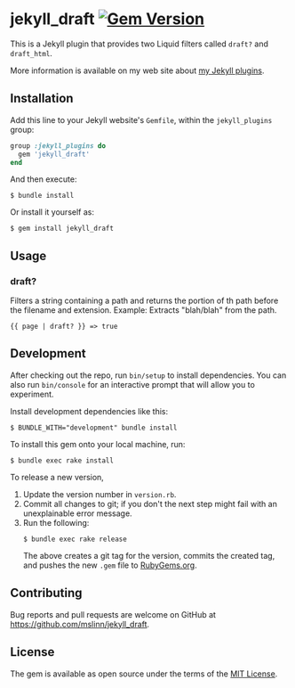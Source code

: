 jekyll_draft
[![Gem Version](https://badge.fury.io/rb/jekyll_draft.svg)](https://badge.fury.io/rb/jekyll_draft)
===========

This is a Jekyll plugin that provides two Liquid filters called `draft?` and `draft_html`.

More information is available on my web site about [my Jekyll plugins](https://www.mslinn.com/blog/2020/10/03/jekyll-plugins.html).


## Installation

Add this line to your Jekyll website's `Gemfile`, within the `jekyll_plugins` group:

```ruby
group :jekyll_plugins do
  gem 'jekyll_draft'
end
```

And then execute:

    $ bundle install

Or install it yourself as:

    $ gem install jekyll_draft


## Usage

### draft?

Filters a string containing a path and returns the portion of th path before the filename and extension.
Example: Extracts "blah/blah" from the path.
```
{{ page | draft? }} => true
```


## Development

After checking out the repo, run `bin/setup` to install dependencies. You can also run `bin/console` for an interactive prompt that will allow you to experiment.

Install development dependencies like this:
```
$ BUNDLE_WITH="development" bundle install
```

To install this gem onto your local machine, run:
```shell
$ bundle exec rake install
```

To release a new version,
  1. Update the version number in `version.rb`.
  2. Commit all changes to git; if you don't the next step might fail with an unexplainable error message.
  3. Run the following:
     ```shell
     $ bundle exec rake release
     ```
     The above creates a git tag for the version, commits the created tag,
     and pushes the new `.gem` file to [RubyGems.org](https://rubygems.org).


## Contributing

Bug reports and pull requests are welcome on GitHub at https://github.com/mslinn/jekyll_draft.


## License

The gem is available as open source under the terms of the [MIT License](https://opensource.org/licenses/MIT).

